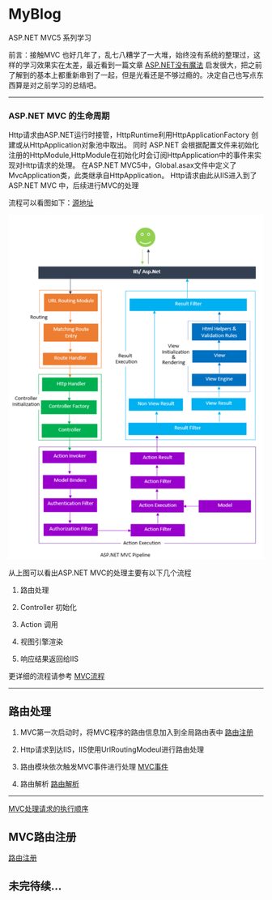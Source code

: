 # MyBlog
ASP.NET  MVC5  系列学习


前言：接触MVC 也好几年了，乱七八糟学了一大堆，始终没有系统的整理过，这样的学习效果实在太差，最近看到一篇文章 [ASP.NET没有魔法](http://www.cnblogs.com/selimsong/p/7641799.html) 启发很大，把之前了解到的基本上都重新串到了一起，但是光看还是不够过瘾的。决定自己也写点东西算是对之前学习的总结吧。

---

### ASP.NET MVC 的生命周期

   Http请求由ASP.NET运行时接管，HttpRuntime利用HttpApplicationFactory 创建或从HttpApplication对象池中取出。
   同时 ASP.NET 会根据配置文件来初始化注册的HttpModule,HttpModule在初始化时会订阅HttpApplication中的事件来实现对Http请求的处理。
   在ASP.NET MVC5中，Global.asax文件中定义了MvcApplication类，此类继承自HttpApplication。
   Http请求由此从IIS进入到了ASP.NET MVC 中，后续进行MVC的处理

流程可以看图如下：[源地址](https://www.jianshu.com/p/848fda7f79e0)

![MVC流程图](./Doc/MVC/img/MVC流程.PNG)


从上图可以看出ASP.NET MVC的处理主要有以下几个流程

1. 路由处理

2. Controller 初始化

3. Action 调用

4. 视图引擎渲染

5. 响应结果返回给IIS

更详细的流程请参考 [MVC流程](https://www-asp.azureedge.net/v-2016-09-01-001/media/4773381/lifecycle-of-an-aspnet-mvc-5-application.pdf)

---

## 路由处理

1. MVC第一次启动时，将MVC程序的路由信息加入到全局路由表中 [路由注册](./Doc/MVC/路由注册.md)

2. Http请求到达IIS，IIS使用UrlRoutingModeul进行路由处理

3. 路由模块依次触发MVC事件进行处理 [MVC事件](./Doc/MVC/MVC启动.md)

4. 路由解析 [路由解析](./Doc/MVC/路由解析.md)



***

[MVC处理请求的执行顺序](./Doc/MVC/MVC启动.md)

## MVC路由注册
[路由注册](./Doc/MVC/路由注册.md)

## 未完待续...

